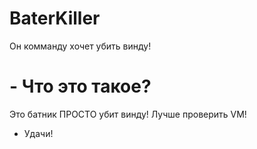 # BaterKiller
Он комманду хочет убить винду!
# - Что это такое?
Это батник ПРОСТО убит винду!
Лучше проверить VM!

- Удачи!
